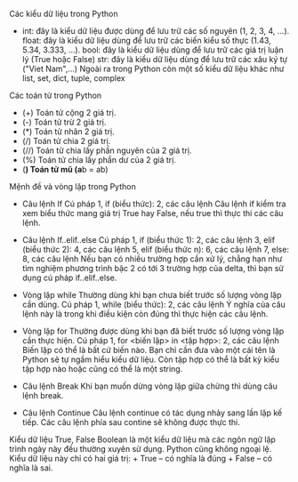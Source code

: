  Các kiểu dữ liệu trong Python

+ int: đây là kiểu dữ liệu được dùng để lưu trữ các số nguyên (1, 2, 3, 4, ...).
float: đây là kiểu dữ liệu dùng để lưu trữ các biến kiểu số thực (1.43, 5.34, 3.333, ...).
bool: đây là kiểu dữ liệu dùng để lưu trữ các giá trị luận lý (True hoặc False)
str: đây là kiểu dữ liệu dùng để lưu trữ các xâu ký tự ("Viet Nam",...)
Ngoài ra trong Python còn một số kiểu dữ liệu khác như list, set, dict, tuple, complex

Các toán tử trong Python

- (+) Toán tử cộng 2 giá trị.
- (-) Toán tử trừ 2 giá trị.
- (*) Toán tử nhân 2 giá trị.
- (/) Toán tử chia 2 giá trị.
- (//) Toán tử chia lấy phần nguyên của 2 giá trị.
- (%) Toán tử chia lấy phần dư của 2 giá trị.
- (**) Toán tử mũ (a**b = ab)

Mệnh đề và vòng lặp trong Python

- Câu lệnh If Cú pháp 1, if (biểu thức): 2, các câu lệnh Câu lệnh if kiểm tra xem biểu thức mang giá trị True hay False, nếu true thì thực thi các câu lệnh.

- Câu lệnh If..elif..else Cú pháp 1, if (biểu thức 1): 2, các câu lệnh 3, elif (biểu thức 2): 4, các câu lệnh 5, elif (biểu thức n): 6, các câu lệnh 7, else: 8, các câu lệnh Nếu bạn có nhiều trường hợp cần xử lý, chẳng hạn như tìm nghiệm phương trình bậc 2 có tới 3 trường hợp của delta, thì bạn sử dụng cú pháp if..elif..else.

- Vòng lặp while Thường dùng khi bạn chưa biết trước số lượng vòng lặp cần dùng. Cú pháp 1, while (biểu thức): 2, các câu lệnh Ý nghĩa của câu lệnh này là trong khi điều kiện còn đúng thì thực hiện các câu lệnh.

- Vòng lặp for Thường được dùng khi bạn đã biết trước số lượng vòng lặp cần thực hiện. Cú pháp 1, for <biến lặp> in <tập hợp>: 2, các câu lệnh Biến lặp có thể là bất cứ biến nào. Bạn chỉ cần đưa vào một cái tên là Python sẽ tự ngầm hiểu kiểu dữ liệu. Còn tập hợp có thể là bất kỳ kiểu tập hợp nào hoặc cũng có thể là một string.

- Câu lệnh Break Khi bạn muốn dừng vòng lặp giữa chừng thì dùng câu lệnh break.

- Câu lệnh Continue Câu lệnh continue có tác dụng nhảy sang lần lặp kế tiếp. Các câu lệnh phía sau contine sẽ không được thực thi.

Kiểu dữ liệu True, False Boolean là một kiểu dữ liệu mà các ngôn ngữ lập trình ngày này đều thường xuyên sử dụng. Python cũng không ngoại lệ. Kiểu dữ liệu này chỉ có hai giá trị: + True – có nghĩa là đúng + False – có nghĩa là sai.